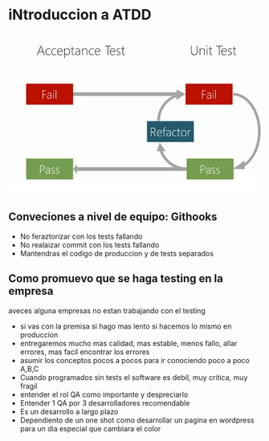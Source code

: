 # iNtroduccion a ATDD
![Tdd cycle](./img/02.png)
## Conveciones a nivel de equipo: Githooks
- No feraztorizar con los tests fallando
- No realaizar commit con los tests fallando
- Mantendras el codigo de produccion y de tests separados
## Como promuevo que se haga testing en la empresa
aveces alguna empresas no estan trabajando con el testing
- si vas con la premisa si hago mas lento si hacemos lo mismo en produccion
- entregaremos mucho mas calidad, mas estable, menos fallo, allar errores, mas facil encontrar los errores
- asumir los conceptos pocos a pocos para ir conociendo poco a poco A,B,C
- Cuando programados sin tests el software es debil, muy critica, muy fragil
- entender el rol QA como importante y despreciarlo
- Entender 1 QA por 3 desarrolladores recomendable
- Es un desarrollo a largo plazo
- Dependiento de un one shot como desarrollar un pagina en wordpress para un dia especial que cambiara el color